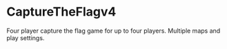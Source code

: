 # CaptureTheFlagv4
Four player capture the flag game for up to four players. Multiple maps and play settings.
